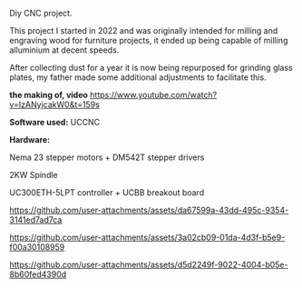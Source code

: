 
Diy CNC project.

This project I started in 2022 and was originally intended for milling and engraving wood for furniture projects, it ended up being capable of milling alluminium at decent speeds.

After collecting dust for a year it is now being repurposed for grinding glass plates, my father made some additional adjustments to facilitate this.

**the making of, video** https://www.youtube.com/watch?v=IzANyjcakW0&t=159s

**Software used:** UCCNC

**Hardware:**

Nema 23 stepper motors + DM542T stepper drivers

2KW Spindle

UC300ETH-5LPT controller + UCBB breakout board 





https://github.com/user-attachments/assets/da67599a-43dd-495c-9354-3141ed7ad7ca



https://github.com/user-attachments/assets/3a02cb09-01da-4d3f-b5e9-f00a30108959


https://github.com/user-attachments/assets/d5d2249f-9022-4004-b05e-8b60fed4390d

